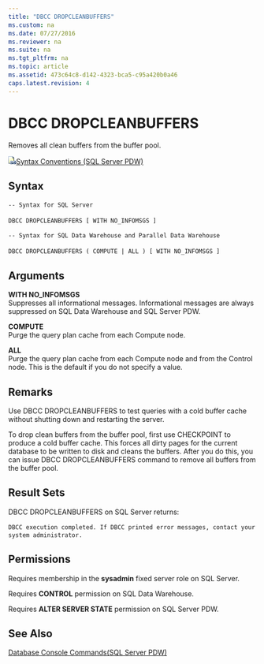 ```yaml
---
title: "DBCC DROPCLEANBUFFERS"
ms.custom: na
ms.date: 07/27/2016
ms.reviewer: na
ms.suite: na
ms.tgt_pltfrm: na
ms.topic: article
ms.assetid: 473c64c8-d142-4323-bca5-c95a420b0a46
caps.latest.revision: 4
---
```

# DBCC DROPCLEANBUFFERS
Removes all clean buffers from the buffer pool.  
  
![Topic link icon](../sqlpdw/media/Topic_Link.gif "Topic_Link")[Syntax Conventions (SQL Server PDW)](../sqlpdw/syntax-conventions-sql-server-pdw.md)  
  
## Syntax  
```  
-- Syntax for SQL Server  
  
DBCC DROPCLEANBUFFERS [ WITH NO_INFOMSGS ]  
```  
  
```  
-- Syntax for SQL Data Warehouse and Parallel Data Warehouse  
  
DBCC DROPCLEANBUFFERS ( COMPUTE | ALL ) [ WITH NO_INFOMSGS ]  
```  
  
## Arguments  
**WITH NO_INFOMSGS**  
Suppresses all informational messages. Informational messages are always suppressed on SQL Data Warehouse and SQL Server PDW.  
  
**COMPUTE**  
Purge the query plan cache from each Compute node.  
  
**ALL**  
Purge the query plan cache from each Compute node and from the Control node. This is the default if you do not specify a value.  
  
## Remarks  
Use DBCC DROPCLEANBUFFERS to test queries with a cold buffer cache without shutting down and restarting the server.  
  
To drop clean buffers from the buffer pool, first use CHECKPOINT to produce a cold buffer cache. This forces all dirty pages for the current database to be written to disk and cleans the buffers. After you do this, you can issue DBCC DROPCLEANBUFFERS command to remove all buffers from the buffer pool.  
  
## Result Sets  
DBCC DROPCLEANBUFFERS on SQL Server returns:  
  
```  
DBCC execution completed. If DBCC printed error messages, contact your system administrator.  
```  
  
## Permissions  
Requires membership in the **sysadmin** fixed server role on SQL Server.  
  
Requires **CONTROL** permission on SQL Data Warehouse.  
  
Requires **ALTER SERVER STATE** permission on SQL Server PDW.  
  
## See Also  
[Database Console Commands(SQL Server PDW)](../sqlpdw/database-console-commands-sql-server-pdw.md)  
